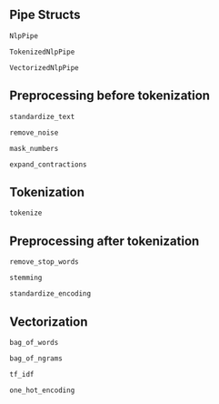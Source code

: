 ## **Pipe Structs**

```@docs
NlpPipe
```
```@docs
TokenizedNlpPipe
```
```@docs
VectorizedNlpPipe
```

## **Preprocessing before tokenization**

```@docs
standardize_text
```
```@docs
remove_noise
```
```@docs
mask_numbers
```
```@docs
expand_contractions
```

## **Tokenization**

```@docs
tokenize
```

## **Preprocessing after tokenization**

```@docs
remove_stop_words
```
```@docs
stemming
```
```@docs
standardize_encoding
```


## **Vectorization**

```@docs
bag_of_words
```
```@docs
bag_of_ngrams
```
```@docs
tf_idf
```

```@docs
one_hot_encoding
```